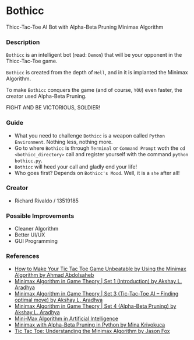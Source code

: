 # Bothicc

Thicc-Tac-Toe AI Bot with Alpha-Beta Pruning Minimax Algorithm

### Description

`Bothicc` is an intelligent bot (read: `Demon`) that will be your opponent in the Thicc-Tac-Toe game.

`Bothicc` is created from the depth of `Hell`, and in it is implanted the Minimax Algorithm.

To make `Bothicc` conquers the game (and of course, `YOU`) even faster, the creator used Alpha-Beta Pruning.

FIGHT AND BE VICTORIOUS, SOLDIER!

### Guide

-   What you need to challenge `Bothicc` is a weapon called `Python Environment`. Nothing less, nothing more.
-   Go to where `Bothicc` is through `Terminal` or `Command Prompt` woth the `cd <bothicc_directory>` call and register yourself with the command `python bothicc.py`.
-   `Bothicc` will heed your call and gladly end your life!
-   Who goes first? Depends on `Bothicc's Mood`. Well, it is a `she` after all!

### Creator

-   Richard Rivaldo / 13519185

### Possible Improvements

-   Cleaner Algorithm
-   Better UI/UX
-   GUI Programming

### References

-   [How to Make Your Tic Tac Toe Game Unbeatable by Using the Minimax Algorithm by Ahmad Abdolsaheb](https://www.freecodecamp.org/news/how-to-make-your-tic-tac-toe-game-unbeatable-by-using-the-minimax-algorithm-9d690bad4b37/)
-   [Minimax Algorithm in Game Theory | Set 1 (Introduction) by Akshay L. Aradhya](https://www.geeksforgeeks.org/minimax-algorithm-in-game-theory-set-1-introduction/)
-   [Minimax Algorithm in Game Theory | Set 3 (Tic-Tac-Toe AI – Finding optimal move) by Akshay L. Aradhya](https://www.geeksforgeeks.org/minimax-algorithm-in-game-theory-set-3-tic-tac-toe-ai-finding-optimal-move/)
-   [Minimax Algorithm in Game Theory | Set 4 (Alpha-Beta Pruning) by Akshay L. Aradhya](https://www.geeksforgeeks.org/minimax-algorithm-in-game-theory-set-4-alpha-beta-pruning/)
-   [Mini-Max Algorithm in Artificial Intelligence](https://www.javatpoint.com/mini-max-algorithm-in-ai)
-   [Minimax with Alpha-Beta Pruning in Python by Mina Krivokuca](https://stackabuse.com/minimax-and-alpha-beta-pruning-in-python)
-   [Tic Tac Toe: Understanding the Minimax Algorithm by Jason Fox](https://www.neverstopbuilding.com/blog/minimax)
